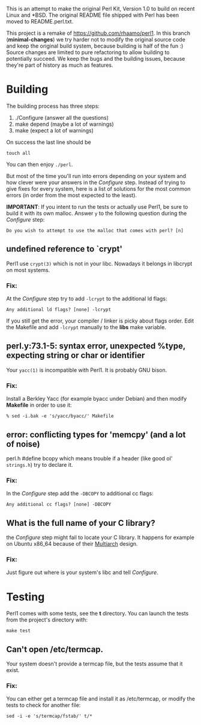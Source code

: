 This is an attempt to make the original Perl Kit, Version 1.0 to build on
recent Linux and \*BSD. The original README file shipped with Perl has been
moved to README.perl.txt.

This project is a remake of https://github.com/rhaamo/perl1. In this branch
(**minimal-changes**) we try harder not to modify the original source code and
keep the original build system, because building is half of the fun :) Source
changes are limited to pure refactoring to allow building to potentially
succeed. We keep the bugs and the building issues, because they're part of
history as much as features.

Building
========
The building process has three steps:

1. ./Configure (answer all the questions)
2. make depend (maybe a lot of warnings)
3. make (expect a lot of warnings)

On success the last line should be

	touch all

You can then enjoy `./perl`.

But most of the time you'll run into errors depending on your system and how
clever were your answers in the *Configure* step. Instead of trying to give
fixes for every system, here is a list of solutions for the most common errors
(in order from the most expected to the least).

**IMPORTANT**: If you intent to run the tests or actually use Perl1, be sure to
build it with its own malloc. Answer `y` to the following question during the
*Configure* step:

	Do you wish to attempt to use the malloc that comes with perl? [n]


undefined reference to \`crypt'
------------------------------
Perl1 use `crypt(3)` which is not in your libc. Nowadays it belongs in libcrypt
on most systems.

### Fix:
At the *Configure* step try to add `-lcrypt` to the additional ld flags:

	Any additional ld flags? [none] -lcrypt

If you still get the error, your compiler / linker is picky about flags order.
Edit the Makefile and add `-lcrypt` manually to the **libs** make variable.

perl.y:73.1-5: syntax error, unexpected %type, expecting string or char or identifier
-------------------------------------------------------------------------------------
Your `yacc(1)` is incompatible with Perl1. It is probably GNU bison.

### Fix:
Install a Berkley Yacc (for example byacc under Debian) and then modify
**Makefile** in order to use it:

	% sed -i.bak -e 's/yacc/byacc/' Makefile

error: conflicting types for 'memcpy' (and a lot of noise)
----------------------------------------------------------
perl.h #define bcopy which means trouble if a header (like good ol'
`strings.h`) try to declare it.

### Fix:
In the *Configure* step add the `-DBCOPY` to additional cc flags:

	Any additional cc flags? [none] -DBCOPY

What is the full name of your C library?
----------------------------------------
the *Configure* step might fail to locate your C library. It happens for
example on Ubuntu x86\_64 because of their
[Multiarch](https://wiki.ubuntu.com/MultiarchSpec) design.

### Fix:
Just figure out where is your system's libc and tell *Configure*.


Testing
=======
Perl1 comes with some tests, see the **t** directory. You can launch the tests
from the project's directory with:

	make test

Can't open /etc/termcap.
------------------------
Your system doesn't provide a termcap file, but the tests assume that it exist.

### Fix:
You can either get a termcap file and install it as /etc/termcap, or modify the
tests to check for another file:

	sed -i -e 's/termcap/fstab/' t/*
